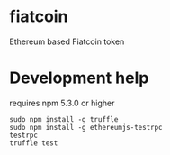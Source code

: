# fiatcoin
Ethereum based Fiatcoin token

# Development help

requires npm 5.3.0 or higher

    sudo npm install -g truffle
    sudo npm install -g ethereumjs-testrpc
    testrpc
    truffle test